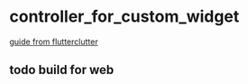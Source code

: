 # controller_for_custom_widget

[guide from flutterclutter](https://www.flutterclutter.dev/flutter/tutorials/create-a-controller-for-a-custom-widget/2021/2149/)

## todo build for web